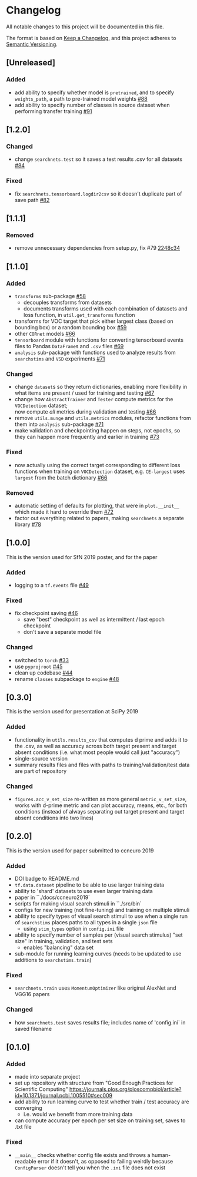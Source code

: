 # Changelog
All notable changes to this project will be documented in this file.

The format is based on [Keep a Changelog](https://keepachangelog.com/en/1.0.0/),
and this project adheres to [Semantic Versioning](https://semver.org/spec/v2.0.0.html).

## [Unreleased]
### Added
- add ability to specify whether model is `pretrained`, 
  and to specify `weights_path`, a path to pre-trained model weights
  [#88](https://github.com/NickleDave/visual-search-nets/pull/88)
- add ability to specify number of classes in source dataset
  when performing transfer training
  [#91](https://github.com/NickleDave/visual-search-nets/pull/91)

## [1.2.0]
### Changed
- change `searchnets.test` so it saves a test results .csv for all datasets
  [#84](https://github.com/NickleDave/visual-search-nets/pull/84)

### Fixed
- fix `searchnets.tensorboard.logdir2csv` so it doesn't duplicate part of save path
  [#82](https://github.com/NickleDave/visual-search-nets/pull/82)

## [1.1.1]
### Removed
- remove unnecessary dependencies from setup.py, fix #79
  [2248c34](https://github.com/NickleDave/visual-search-nets/commit/2248c341635908994a11491df34f534501766eb8)

## [1.1.0]
### Added
- `transforms` sub-package [#58](https://github.com/NickleDave/visual-search-nets/pull/58)
  + decouples transforms from datasets
  + documents transforms used with each combination of datasets and loss function, in `util.get_transforms` function  
- transforms for VOC target that pick either largest class (based on bounding box)
  or a random bounding box [#59](https://github.com/NickleDave/visual-search-nets/pull/59)
- other `CORnet` models [#66](https://github.com/NickleDave/visual-search-nets/pull/66)
- `tensorboard` module with functions for converting tensorboard events files to 
  Pandas `DataFrame`s and `.csv` files [#69](https://github.com/NickleDave/visual-search-nets/pull/69)
- `analysis` sub-package with functions used to analyze results from 
  `searchstims` and `VSD` experiments
  [#71](https://github.com/NickleDave/visual-search-nets/pull/71)

### Changed
- change `dataset`s so they return dictionaries, enabling more 
  flexibility in what items are present / used for training and testing
  [#67](https://github.com/NickleDave/visual-search-nets/pull/67)
- change how `AbstractTrainer` and `Tester` compute metrics 
  for the `VOCDetection` dataset;  
  now compute *all* metrics during validation and testing
  [#66](https://github.com/NickleDave/visual-search-nets/pull/66)
- remove `utils.munge` and `utils.metrics` modules, refactor 
  functions from them into `analysis` sub-package
  [#71](https://github.com/NickleDave/visual-search-nets/pull/71)
- make validation and checkpointing happen on steps, not epochs, so 
  they can happen more frequently and earlier in training
  [#73](https://github.com/NickleDave/visual-search-nets/pull/73)

### Fixed
- now actually using the correct target corresponding to different loss 
  functions when training on `VOCDetection` dataset, e.g. `CE-largest` 
  uses `largest` from the batch dictionary
  [#66](https://github.com/NickleDave/visual-search-nets/pull/66)

### Removed
- automatic setting of defaults for plotting, that were 
  in `plot.__init__` which made it hard to override them
  [#72](https://github.com/NickleDave/visual-search-nets/pull/72)
- factor out everything related to papers, making `searchnets` a separate library
  [#78](https://github.com/NickleDave/visual-search-nets/pull/78)

## [1.0.0]
This is the version used for SfN 2019 poster, and for the paper
### Added
- logging to a `tf.events` file [#49](https://github.com/NickleDave/visual-search-nets/pull/49)

### Fixed
- fix checkpoint saving [#46](https://github.com/NickleDave/visual-search-nets/pull/46)
  + save "best" checkpoint as well as intermittent / last epoch checkpoint
  + don't save a separate model file

### Changed
- switched to `torch` [#33](https://github.com/NickleDave/visual-search-nets/pull/33)
- use `pyprojroot` [#45](https://github.com/NickleDave/visual-search-nets/pull/33)
- clean up codebase [#44](https://github.com/NickleDave/visual-search-nets/pull/33)
- rename `classes` subpackage to `engine` [#48](https://github.com/NickleDave/visual-search-nets/pull/48)

## [0.3.0]
This is the version used for presentation at SciPy 2019
### Added
- functionality in `utils.results_csv` that computes d prime and adds it
  to the .csv, as well as accuracy across both target present and target
  absent conditions (i.e. what most people would call just "accuracy")
- single-source version
- summary results files and files with paths to training/validation/test
  data are part of repository

### Changed
- `figures.acc_v_set_size` re-written as more general `metric_v_set_size`,
  works with d-prime metric and can plot accuracy, means, etc., for both
  conditions (instead of always separating out target present and target
  absent conditions into two lines)

## [0.2.0]
This is the version used for paper submitted to ccneuro 2019
### Added
- DOI badge to README.md
- `tf.data.dataset` pipeline to be able to use larger training data
- ability to 'shard' datasets to use even larger training data
- paper in ``./docs/ccneuro2019`
- scripts for making visual search stimuli in ``./src/bin`
- configs for new training (not fine-tuning) and training on multiple
  stimuli
- ability to specify types of visual search stimuli to use when a single
  run of `searchstims` places paths to all types in a single `json` file
  + using `stim_types` option in `config.ini` file
- ability to specify number of samples per (visual search stimulus)
  "set size" in training, validation, and test sets
  + enables "balancing" data set
- sub-module for running learning curves (needs to be updated to use
  additions to `searchstims.train`)

### Fixed
- `searchnets.train` uses `MomentumOptimizer` like original AlexNet and
  VGG16 papers

### Changed
- how `searchnets.test` saves results file; includes name of 'config.ini`
in saved filename

## [0.1.0]
### Added
- made into separate project
- set up repository with structure from "Good Enough Practices for Scientific Computing"
<https://journals.plos.org/ploscompbiol/article?id=10.1371/journal.pcbi.1005510#sec009>
- add ability to run learning curve to test whether train / test accuracy are converging
  + i.e. would we benefit from more training data
- can compute accuracy per epoch per set size on training set, saves to .txt file

### Fixed
- `__main__` checks whether config file exists and throws a human-readable error if it doesn't,
as opposed to failing weirdly because `ConfigParser` doesn't tell you when the `.ini` file does not exist
